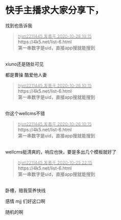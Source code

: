 # 快手主播求大家分享下，


找到也告诉我

<div class="quote"><blockquote><font size="2"><a href="https://www.hostloc.com/forum.php?mod=redirect&amp;goto=findpost&amp;pid=9352734&amp;ptid=758451" target="_blank"><font color="#999999">hjvn2211445 发表于 2020-10-26 10:15</font></a></font><br />
https://4k5.net/list-6.html<br />
第一串数字是uid，直接app搜就能搜到</blockquote></div><br />
xiuno还是随处可见

都是曹操 酷爱他人妻

<div class="quote"><blockquote><font size="2"><a href="https://www.hostloc.com/forum.php?mod=redirect&amp;goto=findpost&amp;pid=9352734&amp;ptid=758451" target="_blank"><font color="#999999">hjvn2211445 发表于 2020-10-26 10:15</font></a></font><br />
https://4k5.net/list-6.html<br />
第一串数字是uid，直接app搜就能搜到</blockquote></div><br />
你这个wellcms不错<img id="aimg_fIHdm" onclick="zoom(this, this.src, 0, 0, 0)" class="zoom" src="https://cdn.jsdelivr.net/gh/hishis/forum-master/public/images/patch.gif" onmouseover="img_onmouseoverfunc(this)" onload="thumbImg(this)" border="0" alt="" />

<div class="quote"><blockquote><font size="2"><a href="https://www.hostloc.com/forum.php?mod=redirect&amp;goto=findpost&amp;pid=9352734&amp;ptid=758451" target="_blank"><font color="#999999">hjvn2211445 发表于 2020-10-26 10:15</font></a></font><br />
https://4k5.net/list-6.html<br />
第一串数字是uid，直接app搜就能搜到</blockquote></div><br />
wellcms挺清爽的，响应也快，要是多出几个模板就好了

<div class="quote"><blockquote><font size="2"><a href="https://www.hostloc.com/forum.php?mod=redirect&amp;goto=findpost&amp;pid=9352734&amp;ptid=758451" target="_blank"><font color="#999999">hjvn2211445 发表于 2020-10-25 22:15</font></a></font><br />
https://4k5.net/list-6.html<br />
第一串数字是uid，直接app搜就能搜到</blockquote></div><br />
卧槽，赔我营养快线

感情 mjj 们好这口啊<img id="aimg_EcCB5" onclick="zoom(this, this.src, 0, 0, 0)" class="zoom" src="https://cdn.jsdelivr.net/gh/hishis/forum-master/public/images/patch.gif" onmouseover="img_onmouseoverfunc(this)" onload="thumbImg(this)" border="0" alt="" />

随机的啊
